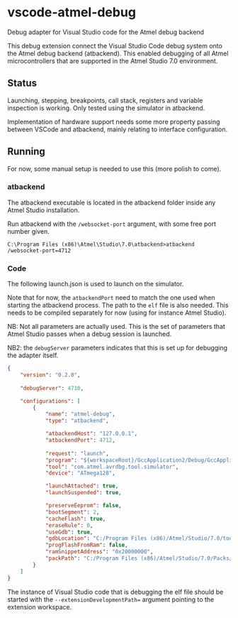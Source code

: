 # vscode-atmel-debug
Debug adapter for Visual Studio code for the Atmel debug backend

This debug extension connect the Visual Studio Code debug system onto 
the Atmel debug backend (atbackend). This enabled debugging of all Atmel microcontrollers
that are supported in the Atmel Studio 7.0 environment. 

## Status
Launching, stepping, breakpoints, call stack, registers and variable inspection is working. 
Only tested using the simulator in atbackend. 

Implementation of hardware support needs some more property passing between VSCode and atbackend, 
mainly relating to interface configuration.


## Running
For now, some manual setup is needed to use this (more polish to come).

### atbackend
The atbackend executable is located in the atbackend folder inside any Atmel Studio installation. 

Run atbackend with the `/websocket-port` argument, with some free port number given.
```
C:\Program Files (x86)\Atmel\Studio\7.0\atbackend>atbackend /websocket-port=4712
```

### Code
The following launch.json is used to launch on the simulator.

Note that for now, the `atbackendPort` need to match the one used when starting the atbackend process. 
The path to the `elf` file is also needed. This needs to be compiled separately for now (using for instance Atmel Studio).

NB: Not all parameters are actually used. This is the set of parameters that Atmel Studio passes when a debug session is launched.

NB2: the `debugServer` parameters indicates that this is set up for debugging the adapter itself.

```json
{
    "version": "0.2.0",
    
    "debugServer": 4710,

    "configurations": [
        {
            "name": "atmel-debug",
            "type": "atbackend",

            "atbackendHost": "127.0.0.1",
            "atbackendPort": 4712,
            
            "request": "launch",
            "program": "${workspaceRoot}/GccApplication2/Debug/GccApplication2.elf",
            "tool": "com.atmel.avrdbg.tool.simulator",
            "device": "ATmega128",

            "launchAttached": true,
            "launchSuspended": true,

            "preserveEeprom": false,
            "bootSegment": 2,
            "cacheFlash": true,
            "eraseRule": 0,
            "useGdb": true,
            "gdbLocation": "C:/Program Files (x86)/Atmel/Studio/7.0/toolchain/avr8/avr8-gnu-toolchain/bin/avr-gdb.exe",
            "progFlashFromRam": false,
            "ramSnippetAddress": "0x20000000",
            "packPath": "C:/Program Files (x86)/Atmel/Studio/7.0/Packs/atmel/ATmega_DFP/1.0.106/Atmel.ATmega_DFP.pdsc"
        }
    ]
}
```

The instance of Visual Studio code that is debugging the elf file should be started with the `--extensionDevelopmentPath=` 
argument pointing to the extension workspace.

